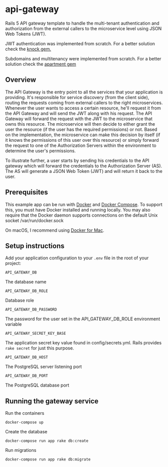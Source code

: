 # api-gateway

Rails 5 API gateway template to handle the multi-tenant authentication and authorization from the external callers to the microservice level using JSON Web Tokens (JWT).

JWT authentication was implemented from scratch. For a better solution check the [knock gem.](https://github.com/nsarno/knock)

Subdomains and multitenancy were implemented from scratch. For a better solution check the [apartment gem](https://github.com/influitive/apartment)

## Overview
The API Gateway is the entry point to all the services that your application is providing. It's responsible for service discovery (from the client side), routing the requests coming from external callers to the right microservices. Whenever the user wants to access a certain resource, he'll request it from the API Gateway and will send the JWT along with his request. The API Gateway will forward the request with the JWT to the microservice that owns this resource. The microservice will then decide to either grant the user the resource (if the user has the required permissions) or not. Based on the implementation, the microservice can make this decision by itself (if it knows the permissions of this user over this resource) or simply forward the request to one of the Authorization Servers within the environment to determine the user's permissions.

To illustrate further, a user starts by sending his credentials to the API gateway which will forward the credentials to the Authorization Server (AS). The AS will generate a JSON Web Token (JWT) and will return it back to the user.

## Prerequisites

This example app can be run with [Docker](https://www.docker.com) and [Docker Compose](https://docs.docker.com/compose/). To support this, you must have Docker installed and running locally. You may also require that the Docker daemon supports connections on the default Unix socket /var/run/docker.sock

On macOS, I recommend using [Docker for Mac](https://docs.docker.com/docker-for-mac/).

## Setup instructions

Add your application configuration to your `.env` file in the root of your project:

```shell
API_GATEWAY_DB
```
The database name
```shell
API_GATEWAY_DB_ROLE
```
Database role
```shell
API_GATEWAY_DB_PASSWORD
```
The password for the user set in the API_GATEWAY_DB_ROLE environment variable
```shell
API_GATEWAY_SECRET_KEY_BASE
```
The application secret key value found in config/secrets.yml. Rails provides ```rake secret``` for just this purpose.
```shell
API_GATEWAY_DB_HOST
```
The PostgreSQL server listening port
```shell
API_GATEWAY_DB_PORT
```
The PostgreSQL database port

## Running the gateway service

Run the containers

```shell
docker-compose up
```

Create the database

```shell
docker-compose run app rake db:create
```

Run migrations

```shell
docker-compose run app rake db:migrate
```

